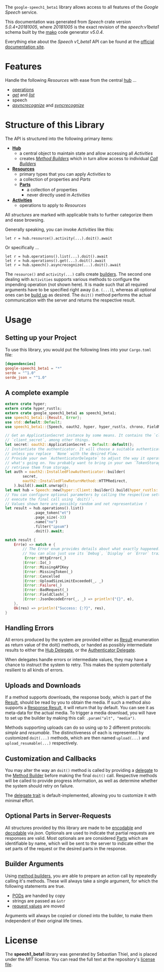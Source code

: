<!---
DO NOT EDIT !
This file was generated automatically from 'src/generator/templates/api/README.md.mako'
DO NOT EDIT !
-->
The `google-speech1_beta1` library allows access to all features of the *Google Speech* service.

This documentation was generated from *Speech* crate version *5.0.4+20181005*, where *20181005* is the exact revision of the *speech:v1beta1* schema built by the [mako](http://www.makotemplates.org/) code generator *v5.0.4*.

Everything else about the *Speech* *v1_beta1* API can be found at the
[official documentation site](https://cloud.google.com/speech-to-text/docs/quickstart-protocol).
# Features

Handle the following *Resources* with ease from the central [hub](https://docs.rs/google-speech1_beta1/5.0.4+20181005/google_speech1_beta1/Speech) ... 

* [operations](https://docs.rs/google-speech1_beta1/5.0.4+20181005/google_speech1_beta1/api::Operation)
 * [*get*](https://docs.rs/google-speech1_beta1/5.0.4+20181005/google_speech1_beta1/api::OperationGetCall) and [*list*](https://docs.rs/google-speech1_beta1/5.0.4+20181005/google_speech1_beta1/api::OperationListCall)
* speech
 * [*asyncrecognize*](https://docs.rs/google-speech1_beta1/5.0.4+20181005/google_speech1_beta1/api::SpeechAsyncrecognizeCall) and [*syncrecognize*](https://docs.rs/google-speech1_beta1/5.0.4+20181005/google_speech1_beta1/api::SpeechSyncrecognizeCall)




# Structure of this Library

The API is structured into the following primary items:

* **[Hub](https://docs.rs/google-speech1_beta1/5.0.4+20181005/google_speech1_beta1/Speech)**
    * a central object to maintain state and allow accessing all *Activities*
    * creates [*Method Builders*](https://docs.rs/google-speech1_beta1/5.0.4+20181005/google_speech1_beta1/client::MethodsBuilder) which in turn
      allow access to individual [*Call Builders*](https://docs.rs/google-speech1_beta1/5.0.4+20181005/google_speech1_beta1/client::CallBuilder)
* **[Resources](https://docs.rs/google-speech1_beta1/5.0.4+20181005/google_speech1_beta1/client::Resource)**
    * primary types that you can apply *Activities* to
    * a collection of properties and *Parts*
    * **[Parts](https://docs.rs/google-speech1_beta1/5.0.4+20181005/google_speech1_beta1/client::Part)**
        * a collection of properties
        * never directly used in *Activities*
* **[Activities](https://docs.rs/google-speech1_beta1/5.0.4+20181005/google_speech1_beta1/client::CallBuilder)**
    * operations to apply to *Resources*

All *structures* are marked with applicable traits to further categorize them and ease browsing.

Generally speaking, you can invoke *Activities* like this:

```Rust,ignore
let r = hub.resource().activity(...).doit().await
```

Or specifically ...

```ignore
let r = hub.operations().list(...).doit().await
let r = hub.operations().get(...).doit().await
let r = hub.speech().asyncrecognize(...).doit().await
```

The `resource()` and `activity(...)` calls create [builders][builder-pattern]. The second one dealing with `Activities` 
supports various methods to configure the impending operation (not shown here). It is made such that all required arguments have to be 
specified right away (i.e. `(...)`), whereas all optional ones can be [build up][builder-pattern] as desired.
The `doit()` method performs the actual communication with the server and returns the respective result.

# Usage

## Setting up your Project

To use this library, you would put the following lines into your `Cargo.toml` file:

```toml
[dependencies]
google-speech1_beta1 = "*"
serde = "^1.0"
serde_json = "^1.0"
```

## A complete example

```Rust
extern crate hyper;
extern crate hyper_rustls;
extern crate google_speech1_beta1 as speech1_beta1;
use speech1_beta1::{Result, Error};
use std::default::Default;
use speech1_beta1::{Speech, oauth2, hyper, hyper_rustls, chrono, FieldMask};

// Get an ApplicationSecret instance by some means. It contains the `client_id` and 
// `client_secret`, among other things.
let secret: oauth2::ApplicationSecret = Default::default();
// Instantiate the authenticator. It will choose a suitable authentication flow for you, 
// unless you replace  `None` with the desired Flow.
// Provide your own `AuthenticatorDelegate` to adjust the way it operates and get feedback about 
// what's going on. You probably want to bring in your own `TokenStorage` to persist tokens and
// retrieve them from storage.
let auth = oauth2::InstalledFlowAuthenticator::builder(
        secret,
        oauth2::InstalledFlowReturnMethod::HTTPRedirect,
    ).build().await.unwrap();
let mut hub = Speech::new(hyper::Client::builder().build(hyper_rustls::HttpsConnectorBuilder::new().with_native_roots().https_or_http().enable_http1().build()), auth);
// You can configure optional parameters by calling the respective setters at will, and
// execute the final call using `doit()`.
// Values shown here are possibly random and not representative !
let result = hub.operations().list()
             .page_token("et")
             .page_size(-33)
             .name("no")
             .filter("ipsum")
             .doit().await;

match result {
    Err(e) => match e {
        // The Error enum provides details about what exactly happened.
        // You can also just use its `Debug`, `Display` or `Error` traits
         Error::HttpError(_)
        |Error::Io(_)
        |Error::MissingAPIKey
        |Error::MissingToken(_)
        |Error::Cancelled
        |Error::UploadSizeLimitExceeded(_, _)
        |Error::Failure(_)
        |Error::BadRequest(_)
        |Error::FieldClash(_)
        |Error::JsonDecodeError(_, _) => println!("{}", e),
    },
    Ok(res) => println!("Success: {:?}", res),
}

```
## Handling Errors

All errors produced by the system are provided either as [Result](https://docs.rs/google-speech1_beta1/5.0.4+20181005/google_speech1_beta1/client::Result) enumeration as return value of
the doit() methods, or handed as possibly intermediate results to either the 
[Hub Delegate](https://docs.rs/google-speech1_beta1/5.0.4+20181005/google_speech1_beta1/client::Delegate), or the [Authenticator Delegate](https://docs.rs/yup-oauth2/*/yup_oauth2/trait.AuthenticatorDelegate.html).

When delegates handle errors or intermediate values, they may have a chance to instruct the system to retry. This 
makes the system potentially resilient to all kinds of errors.

## Uploads and Downloads
If a method supports downloads, the response body, which is part of the [Result](https://docs.rs/google-speech1_beta1/5.0.4+20181005/google_speech1_beta1/client::Result), should be
read by you to obtain the media.
If such a method also supports a [Response Result](https://docs.rs/google-speech1_beta1/5.0.4+20181005/google_speech1_beta1/client::ResponseResult), it will return that by default.
You can see it as meta-data for the actual media. To trigger a media download, you will have to set up the builder by making
this call: `.param("alt", "media")`.

Methods supporting uploads can do so using up to 2 different protocols: 
*simple* and *resumable*. The distinctiveness of each is represented by customized 
`doit(...)` methods, which are then named `upload(...)` and `upload_resumable(...)` respectively.

## Customization and Callbacks

You may alter the way an `doit()` method is called by providing a [delegate](https://docs.rs/google-speech1_beta1/5.0.4+20181005/google_speech1_beta1/client::Delegate) to the 
[Method Builder](https://docs.rs/google-speech1_beta1/5.0.4+20181005/google_speech1_beta1/client::CallBuilder) before making the final `doit()` call. 
Respective methods will be called to provide progress information, as well as determine whether the system should 
retry on failure.

The [delegate trait](https://docs.rs/google-speech1_beta1/5.0.4+20181005/google_speech1_beta1/client::Delegate) is default-implemented, allowing you to customize it with minimal effort.

## Optional Parts in Server-Requests

All structures provided by this library are made to be [encodable](https://docs.rs/google-speech1_beta1/5.0.4+20181005/google_speech1_beta1/client::RequestValue) and 
[decodable](https://docs.rs/google-speech1_beta1/5.0.4+20181005/google_speech1_beta1/client::ResponseResult) via *json*. Optionals are used to indicate that partial requests are responses 
are valid.
Most optionals are are considered [Parts](https://docs.rs/google-speech1_beta1/5.0.4+20181005/google_speech1_beta1/client::Part) which are identifiable by name, which will be sent to 
the server to indicate either the set parts of the request or the desired parts in the response.

## Builder Arguments

Using [method builders](https://docs.rs/google-speech1_beta1/5.0.4+20181005/google_speech1_beta1/client::CallBuilder), you are able to prepare an action call by repeatedly calling it's methods.
These will always take a single argument, for which the following statements are true.

* [PODs][wiki-pod] are handed by copy
* strings are passed as `&str`
* [request values](https://docs.rs/google-speech1_beta1/5.0.4+20181005/google_speech1_beta1/client::RequestValue) are moved

Arguments will always be copied or cloned into the builder, to make them independent of their original life times.

[wiki-pod]: http://en.wikipedia.org/wiki/Plain_old_data_structure
[builder-pattern]: http://en.wikipedia.org/wiki/Builder_pattern
[google-go-api]: https://github.com/google/google-api-go-client

# License
The **speech1_beta1** library was generated by Sebastian Thiel, and is placed 
under the *MIT* license.
You can read the full text at the repository's [license file][repo-license].

[repo-license]: https://github.com/Byron/google-apis-rsblob/main/LICENSE.md

